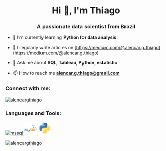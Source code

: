 <h1 align="center">Hi 👋, I'm Thiago</h1>
<h3 align="center">A passionate data scientist from Brazil</h3>

- 🌱 I’m currently learning **Python for data analysis**

- 📝 I regularly write articles on [https://medium.com/@alencar.g.thiago](https://medium.com/@alencar.g.thiago)

- 💬 Ask me about **SQL, Tableau, Python, estatistic**

- 📫 How to reach me **alencar.g.thiago@gmail.com**

<h3 align="left">Connect with me:</h3>
<p align="left">
<a href="https://linkedin.com/in/alencargthiago" target="blank"><img align="center" src="https://raw.githubusercontent.com/rahuldkjain/github-profile-readme-generator/master/src/images/icons/Social/linked-in-alt.svg" alt="alencargthiago" height="30" width="40" /></a>
</p>

<h3 align="left">Languages and Tools:</h3>
<p align="left"> <a href="https://www.microsoft.com/en-us/sql-server" target="_blank" rel="noreferrer"> <img src="https://www.svgrepo.com/show/303229/microsoft-sql-server-logo.svg" alt="mssql" width="40" height="40"/> </a> <a href="https://www.mysql.com/" target="_blank" rel="noreferrer"> <img src="https://raw.githubusercontent.com/devicons/devicon/master/icons/mysql/mysql-original-wordmark.svg" alt="mysql" width="40" height="40"/> </a> <a href="https://www.python.org" target="_blank" rel="noreferrer"> <img src="https://raw.githubusercontent.com/devicons/devicon/master/icons/python/python-original.svg" alt="python" width="40" height="40"/> </a> </p>

<p><img align="center" src="https://github-readme-stats.vercel.app/api/top-langs?username=alencargthiago&show_icons=true&locale=en&layout=compact" alt="alencargthiago" /></p>
